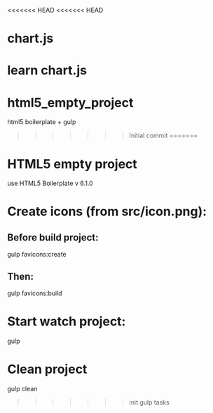<<<<<<< HEAD
<<<<<<< HEAD
# chart.js
learn chart.js
=======
# html5_empty_project
html5 boilerplate + gulp
>>>>>>> Initial commit
=======
# HTML5 empty project
use HTML5 Boilerplate v 6.1.0

# Create icons (from src/icon.png):
## Before build project:
gulp favicons:create
## Then:
gulp favicons:build

# Start watch project:
gulp

# Clean project
gulp clean
>>>>>>> init gulp tasks
